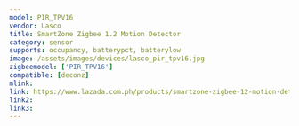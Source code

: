 ```yaml
---
model: PIR_TPV16
vendor: Lasco
title: SmartZone Zigbee 1.2 Motion Detector
category: sensor
supports: occupancy, batterypct, batterylow
image: /assets/images/devices/lasco_pir_tpv16.jpg
zigbeemodel: ['PIR_TPV16']
compatible: [deconz]
mlink: 
link: https://www.lazada.com.ph/products/smartzone-zigbee-12-motion-detector-smartzone-zigbee-12-smart-gateway-controller-required-i269924811-s385684416.html?spm=a2o4l.searchlist.list.5.8093dc442FlDwY&search=1
link2: 
link3: 
---
```

